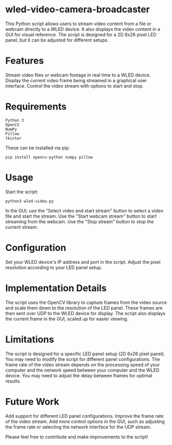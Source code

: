 # wled-video-camera-broadcaster
This Python script allows users to stream video content from a file or webcam directly to a WLED device. It also displays the video content in a GUI for visual reference. The script is designed for a 2D 6x26 pixel LED panel, but it can be adjusted for different setups.

# Features

Stream video files or webcam footage in real time to a WLED device.
Display the current video frame being streamed in a graphical user interface.
Control the video stream with options to start and stop.

# Requirements

    Python 3
    OpenCV
    NumPy
    Pillow
    tkinter

These can be installed via pip:

    pip install opencv-python numpy pillow

# Usage
Start the script:

    python3 wled-video.py

In the GUI, use the "Select video and start stream" button to select a video file and start the stream.
Use the "Start webcam stream" button to start streaming from the webcam.
Use the "Stop stream" button to stop the current stream.

# Configuration
Set your WLED device's IP address and port in the script.
Adjust the pixel resolution according to your LED panel setup.

# Implementation Details

The script uses the OpenCV library to capture frames from the video source and scale them down to the resolution of the LED panel.
These frames are then sent over UDP to the WLED device for display.
The script also displays the current frame in the GUI, scaled up for easier viewing.

# Limitations

The script is designed for a specific LED panel setup (2D 6x26 pixel panel). You may need to modify the script for different panel configurations.
The frame rate of the video stream depends on the processing speed of your computer and the network speed between your computer and the WLED device. You may need to adjust the delay between frames for optimal results.

# Future Work

Add support for different LED panel configurations.
Improve the frame rate of the video stream.
Add more control options in the GUI, such as adjusting the frame rate or selecting the network interface for the UDP stream.

Please feel free to contribute and make improvements to the script!
